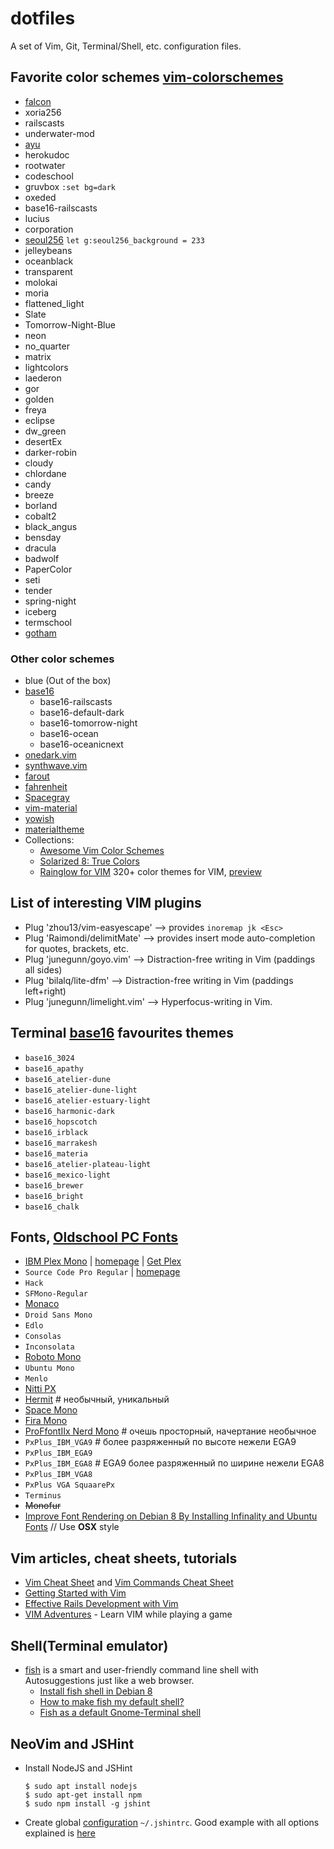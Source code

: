 # dotfiles

A set of Vim, Git, Terminal/Shell, etc. configuration files.

## Favorite color schemes [vim-colorschemes](https://github.com/flazz/vim-colorschemes)

* [falcon](https://github.com/fenetikm/falcon)
* xoria256
* railscasts
* underwater-mod
* [ayu](https://github.com/ayu-theme/ayu-vim)
* herokudoc
* rootwater
* codeschool
* gruvbox `:set bg=dark`
* oxeded
* base16-railscasts
* lucius
* corporation
* [seoul256](https://github.com/junegunn/seoul256.vim) `let g:seoul256_background = 233`
* jelleybeans
* oceanblack
* transparent
* molokai
* moria
* flattened_light
* Slate
* Tomorrow-Night-Blue
* neon
* no_quarter
* matrix
* lightcolors
* laederon
* gor
* golden
* freya
* eclipse
* dw_green
* desertEx
* darker-robin
* cloudy
* chlordane
* candy
* breeze
* borland
* cobalt2
* black_angus
* bensday
* dracula
* badwolf
* PaperColor
* seti
* tender
* spring-night
* iceberg
* termschool
* [gotham](https://github.com/whatyouhide/vim-gotham)

### Other color schemes

* blue (Out of the box)
* [base16](http://chriskempson.com/projects/base16/)
  - base16-railscasts
  - base16-default-dark
  - base16-tomorrow-night
  - base16-ocean
  - base16-oceanicnext
* [onedark.vim](https://github.com/joshdick/onedark.vim)
* [synthwave.vim](https://github.com/exitface/synthwave.vim)
* [farout](https://github.com/fcpg/vim-farout)
* [fahrenheit](https://github.com/fcpg/vim-fahrenheit)
* [Spacegray](https://github.com/ajh17/Spacegray.vim)
* [vim-material](https://github.com/hzchirs/vim-material)
* [yowish](https://github.com/KabbAmine/yowish.vim)
* [materialtheme](https://github.com/gwutz/vim-materialtheme)
* Collections:
  - [Awesome Vim Color Schemes](https://github.com/rafi/awesome-vim-colorschemes)
  - [Solarized 8: True Colors](https://github.com/lifepillar/vim-solarized8)
  - [Rainglow for VIM](https://github.com/rainglow/vim) 320+ color themes for VIM, [preview](https://rainglow.io/preview/)


## List of interesting VIM plugins

* Plug 'zhou13/vim-easyescape'  --> provides `inoremap jk <Esc>`
* Plug 'Raimondi/delimitMate'   --> provides insert mode auto-completion for quotes, brackets, etc.
* Plug 'junegunn/goyo.vim'      --> Distraction-free writing in Vim (paddings all sides)
* Plug 'bilalq/lite-dfm'        --> Distraction-free writing in Vim (paddings left+right)
* Plug 'junegunn/limelight.vim' --> Hyperfocus-writing in Vim.



## Terminal [base16](https://github.com/chriskempson/base16) favourites themes

* `base16_3024`
* `base16_apathy`
* `base16_atelier-dune`
* `base16_atelier-dune-light`
* `base16_atelier-estuary-light`
* `base16_harmonic-dark`
* `base16_hopscotch`
* `base16_irblack`
* `base16_marrakesh`
* `base16_materia`
* `base16_atelier-plateau-light`
* `base16_mexico-light`
* `base16_brewer`
* `base16_bright`
* `base16_chalk`

## Fonts, [Oldschool PC Fonts](https://int10h.org/oldschool-pc-fonts/fontlist/)

* [IBM Plex Mono](https://fonts.google.com/specimen/IBM+Plex+Mono) | [homepage](https://www.ibm.com/plex/) | [Get Plex](https://github.com/IBM/plex/releases/tag/v1.0.2)
* `Source Code Pro Regular` | [homepage](https://adobe-fonts.github.io/source-code-pro/)
* `Hack`
* `SFMono-Regular`
* [Monaco](https://github.com/todylu/monaco.ttf)
* `Droid Sans Mono`
* `Edlo`
* `Consolas`
* `Inconsolata`
* [Roboto Mono](https://fonts.google.com/specimen/Roboto+Mono)
* `Ubuntu Mono`
* `Menlo`
* [Nitti PX](https://nomail.com.ua/font-page/31424?name=NittiPX-Normal)
* [Hermit](https://pcaro.es/p/hermit/) # необычный, уникальный
* [Space Mono](https://fonts.google.com/specimen/Space+Mono)
* [Fira Mono](https://fonts.google.com/specimen/Fira+Mono)
* [ProFfontIIx Nerd Mono](https://github.com/ryanoasis/nerd-fonts/tree/master/patched-fonts/ProFont/profontiix) # очешь просторный, начертание необычное
* `PxPlus_IBM_VGA9` # более разряженный по высоте нежели EGA9
* `PxPlus_IBM_EGA9`
* `PxPlus_IBM_EGA8` # EGA9 более разряженный по ширине нежели EGA8
* `PxPlus_IBM_VGA8`
* `PxPlus VGA SquaarePx  `
* `Terminus`
* ~~Monofur~~
* [Improve Font Rendering on Debian 8 By Installing Infinality and Ubuntu Fonts](https://www.linuxbabe.com/desktop-linux/improve-font-rendering-on-debian-8-by-install-infinality-and-google-fonts) // Use **OSX** style

## Vim articles, cheat sheets, tutorials

* [Vim Cheat Sheet](https://vim.rtorr.com/) and [Vim Commands Cheat Sheet](http://www.fprintf.net/vimCheatSheet.html)
* [Getting Started with Vim](https://www.sitepoint.com/getting-started-vim/)
* [Effective Rails Development with Vim](https://www.sitepoint.com/effective-rails-development-vim/)
* [VIM Adventures](https://vim-adventures.com/) - Learn VIM while playing a game

## Shell(Terminal emulator)

- [fish](https://fishshell.com/) is a smart and user-friendly command line
shell with Autosuggestions just like a web browser.
  * [Install fish shell in Debian 8](https://gist.github.com/mamiu/c3c0ee8f4cf05030a72e)
  * [How to make fish my default shell?](https://github.com/fish-shell/fish-shell#switching-to-fish)
  * [Fish as a default Gnome-Terminal shell](https://askubuntu.com/a/663139)


## NeoVim and JSHint

* Install NodeJS and JSHint

  ```
  $ sudo apt install nodejs
  $ sudo apt-get install npm
  $ sudo npm install -g jshint
  ```

* Create global [configuration](http://jshint.com/docs/options/) `~/.jshintrc`.  Good example with all options explained is [here](https://github.com/jshint/jshint/blob/master/examples/.jshintrc)
